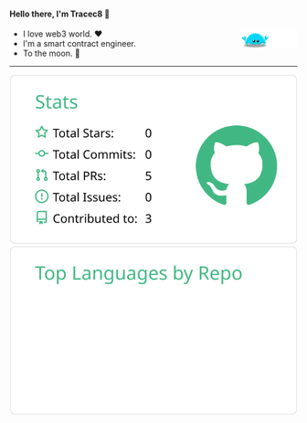 <h4>Hello there, I'm Tracec8 👋</h4>

<a href="https://github.com">
    <img src="https://github.com/Doraemonkeys/Doraemonkeys/blob/main/assets/ferris-go2.gif" align="right" width="20%" />
</a>

<ul>
    <li>I love web3 world. ❤️</li>
    <li>l'm a smart contract engineer.</li>
    <li> To the moon. 🚀</li>
</ul>

---

[![](https://raw.githubusercontent.com/Tracec8/Tracec8/main/profile-summary-card-output/vue/3-stats.svg)](https://github.com/vn7n24fzkq/github-profile-summary-cards) 
[![](https://raw.githubusercontent.com/Tracec8/Tracec8/main/profile-summary-card-output/vue/1-repos-per-language.svg)](https://github.com/Tracec8?tab=repositories)
